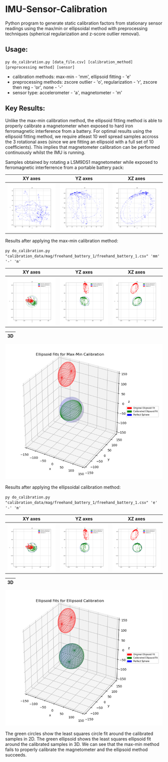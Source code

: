 # IMU-Sensor-Calibration
Python program to generate static calibration factors from stationary sensor readings using the max/min or ellipsoidal method with preprocessing techniques (spherical regularization and z-score outlier removal). 

## Usage:
  `py do_calibration.py [data_file.csv] [calibration_method] [preprocessing method] [sensor]`
<p></p>
<ul> 
  <li>calibration methods: max-min - 'mm', ellipsoid fitting - 'e' </li>
  <li>preprocessing methods: zscore outlier - 'o', regularization - 'r', zscore then reg - 'or', none - '-' </li>
  <li>sensor type: accelerometer - 'a', magnetometer - 'm' </li>
</ul>

## Key Results:
Unlike the max-min calibration method, the ellipsoid fitting method is able to properly calibrate a magnetometer when exposed to hard iron ferromagnetic interference from a battery. For optimal results using the ellipsoid fitting method, we require atleast 10 well spread samples accross the 3 rotational axes (since we are fitting an ellipsoid with a full set of 10 coefficients). This implies that magnetometer calibration can be performed continuously whilst the IMU is running. 

Samples obtained by rotating a LSM9DS1 magnetometer while exposed to ferromagnetic interferrence from a portable battery pack:

XY axes             |  YZ axes             | XZ axes             
:-------------------------:|:-------------------------:|:-------------------------:
![](https://raw.githubusercontent.com/Jon-bon-Jono/IMU-Sensor-Calibration/main/calibration_data/mag/freehand_battery_1/freehand_battery_1_XY.png)  | ![](https://raw.githubusercontent.com/Jon-bon-Jono/IMU-Sensor-Calibration/main/calibration_data/mag/freehand_battery_1/freehand_battery_1_YZ.png)  | ![](https://raw.githubusercontent.com/Jon-bon-Jono/IMU-Sensor-Calibration/main/calibration_data/mag/freehand_battery_1/freehand_battery_1_XZ.png)

Results after applying the max-min calibration method:
 
 
  `py do_calibration.py "calibration_data/mag/freehand_battery_1/freehand_battery_1.csv" 'mm' '-' 'm'`

XY axes             |  YZ axes             | XZ axes             
:-------------------------:|:-------------------------:|:-------------------------:
![](https://raw.githubusercontent.com/Jon-bon-Jono/IMU-Sensor-Calibration/main/calibration_data/mag/freehand_battery_1/freehand_battery_1_XY_mm.png)  | ![](https://raw.githubusercontent.com/Jon-bon-Jono/IMU-Sensor-Calibration/main/calibration_data/mag/freehand_battery_1/freehand_battery_1_YZ_mm.png)  | ![](https://raw.githubusercontent.com/Jon-bon-Jono/IMU-Sensor-Calibration/main/calibration_data/mag/freehand_battery_1/freehand_battery_1_XZ_mm.png)


3D |
:-------------------------:|
![](https://raw.githubusercontent.com/Jon-bon-Jono/IMU-Sensor-Calibration/main/calibration_data/mag/freehand_battery_1/Figure_mm.png)


Results after applying the ellipsoidal calibration method:


  `py do_calibration.py "calibration_data/mag/freehand_battery_1/freehand_battery_1.csv" 'e' '-' 'm'`

XY axes             |  YZ axes             | XZ axes             
:-------------------------:|:-------------------------:|:-------------------------:
![](https://raw.githubusercontent.com/Jon-bon-Jono/IMU-Sensor-Calibration/main/calibration_data/mag/freehand_battery_1/freehand_battery_1_XY_e.png)  | ![](https://raw.githubusercontent.com/Jon-bon-Jono/IMU-Sensor-Calibration/main/calibration_data/mag/freehand_battery_1/freehand_battery_1_YZ_e.png)  | ![](https://raw.githubusercontent.com/Jon-bon-Jono/IMU-Sensor-Calibration/main/calibration_data/mag/freehand_battery_1/freehand_battery_1_XZ_e.png)

3D |
:-------------------------:|
![](https://raw.githubusercontent.com/Jon-bon-Jono/IMU-Sensor-Calibration/main/calibration_data/mag/freehand_battery_1/Figure_e.png)


The green circles show the least squares circle fit around the calibrated samples in 2D. The green ellipsoid shows the least squares ellipsoid fit around the calibrated samples in 3D. We can see that the max-min method fails to properly calibrate the magnetometer and the ellipsoid method succeeds.

